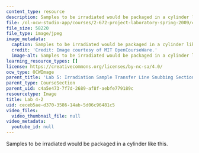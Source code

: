 ```yaml
---
content_type: resource
description: Samples to be irradiated would be packaged in a cylinder like this.
file: /ol-ocw-studio-app/courses/2-672-project-laboratory-spring-2009/ceceb5aed370358614ab5d06c96481c5_lab4-2.jpg
file_size: 58220
file_type: image/jpeg
image_metadata:
  caption: Samples to be irradiated would be packaged in a cylinder like this.
  credit: 'Credit: Image courtesy of MIT OpenCourseWare.'
  image-alt: Samples to be irradiated would be packaged in a cylinder like this.
learning_resource_types: []
license: https://creativecommons.org/licenses/by-nc-sa/4.0/
ocw_type: OCWImage
parent_title: 'Lab 5: Irradiation Sample Transfer Line Snubbing Section Behavior'
parent_type: CourseSection
parent_uid: c4a5e473-7f7d-2689-af8f-aebfe779189c
resourcetype: Image
title: Lab 4-2
uid: ceceb5ae-d370-3586-14ab-5d06c96481c5
video_files:
  video_thumbnail_file: null
video_metadata:
  youtube_id: null
---
```

Samples to be irradiated would be packaged in a cylinder like this.